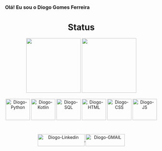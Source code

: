 ### Olá! Eu sou o Diogo Gomes Ferreira


<div align="center">
  <h1>Status</h1>
   <img height="180em" src="https://github-readme-stats.vercel.app/api?username=Diogo-10&show_icons=true&theme=tokyonight&include_all_commits=true&count_private=true" />
   <img height="180em" src="https://github-readme-stats.vercel.app/api/top-langs/?username=Diogo-10&layout=compact&langs_count=16&theme=tokyonight" />
</div>

<div align="center" style="display: inline_block"><br>
<img align="center" alt="Diogo-Python" height="70" width="80" src="https://cdn.jsdelivr.net/gh/devicons/devicon@latest/icons/python/python-original.svg" />
<img align="center" alt="Diogo-Kotlin" height="70" width="80" src="https://cdn.jsdelivr.net/gh/devicons/devicon@latest/icons/kotlin/kotlin-original.svg" />
<img align="center" alt="Diogo-SQL" height="70" width="80" src="https://cdn.jsdelivr.net/gh/devicons/devicon@latest/icons/azuresqldatabase/azuresqldatabase-original.svg" />
<img align="center" alt="Diogo-HTML" height="70" width="80" src="https://cdn.jsdelivr.net/gh/devicons/devicon@latest/icons/html5/html5-original.svg" />
<img align="center" alt="Diogo-CSS" height="70" width="80" src="https://cdn.jsdelivr.net/gh/devicons/devicon@latest/icons/css3/css3-original.svg" />
<img align="center" alt="Diogo-JS" height="70" width="80" src="https://cdn.jsdelivr.net/gh/devicons/devicon@latest/icons/javascript/javascript-plain.svg" />      
</div>    

##

<div style="display: inline_block" align="center"><br>
  <a href="https://www.linkedin.com/in/diogogomesferreira/" target="_blank">
    <img align="center" alt="Diogo-Linkedin" height="40" width="155" src="https://img.shields.io/badge/-Linkedin-rgba(43, 43, 43, 1)?style=for-the-badge&logo=linkedin&logoColor=rgba(167, 104, 232, 1)" target="_blank">
  </a>
    
  <a href="mailto:diogogf@hotmail.com">
    <img align="center" alt="Diogo-GMAIL" height="40" width="130" src="https://img.shields.io/badge/-Gmail-rgba(43, 43, 43, 1)?style=for-the-badge&logo=gmail&logoColor=rgba(167, 104, 232, 1)" target="_blank">
  </a>
</div>
